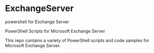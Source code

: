# ExchangeServer
powershell for Exchange Server

PowerShell Scripts for Microsoft Exchange Server

This repo contains a variety of PowerShell scripts and code samples for Microsoft Exchange Server.
